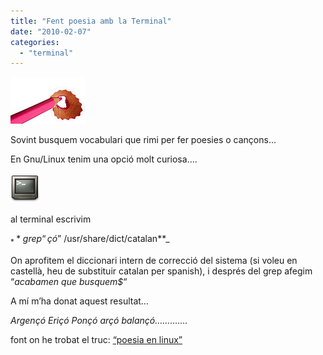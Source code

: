 ```yaml
---
title: "Fent poesia amb la Terminal"
date: "2010-02-07"
categories: 
  - "terminal"
---
```


![](images/120px-Pencil_sharpener_only_the_pencil-LSDSL.jpg)

Sovint busquem vocabulari que rimi per fer poesies o cançons…

En Gnu/Linux tenim una opció molt curiosa….

[![](images/gnome-terminal.png "Gnome-terminal")](http://croniqueslinux.files.wordpress.com/2010/02/gnome-terminal.png)

al terminal escrivim

$_**grep “çó$” /usr/share/dict/catalan**_

On aprofitem el diccionari intern de correcció del sistema (si voleu en castellà, heu de substituir catalan per spanish), i després del grep afegim “_acabamen que busquem$_“

A mí m’ha donat aquest resultat…

_Argençó Eriçó Ponçó arçó balançó…………._

font on he trobat el truc: [“poesia en linux”](http://mundogeek.net/archivos/2007/07/06/poesia-en-linux/)
